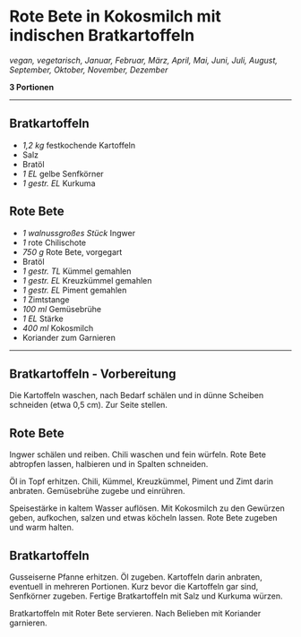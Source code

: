 # Rote Bete in Kokosmilch mit indischen Bratkartoffeln

*vegan, vegetarisch, Januar, Februar, März, April, Mai, Juni, Juli, August, September, Oktober, November, Dezember*

**3 Portionen**

---

## Bratkartoffeln

- *1,2 kg* festkochende Kartoffeln
- Salz
- Bratöl
- *1 EL* gelbe Senfkörner
- *1 gestr. EL* Kurkuma

## Rote Bete

- *1 walnussgroßes Stück* Ingwer
- *1* rote Chilischote
- *750 g* Rote Bete, vorgegart
- Bratöl
- *1 gestr. TL* Kümmel gemahlen
- *1 gestr. EL* Kreuzkümmel gemahlen
- *1 gestr. EL* Piment gemahlen
- *1* Zimtstange
- *100 ml* Gemüsebrühe
- *1 EL* Stärke
- *400 ml* Kokosmilch
- Koriander zum Garnieren

---

## Bratkartoffeln - Vorbereitung

Die Kartoffeln waschen, nach Bedarf schälen und in dünne Scheiben schneiden (etwa 0,5 cm). Zur Seite stellen.

## Rote Bete

Ingwer schälen und reiben. Chili waschen und fein würfeln. Rote Bete abtropfen lassen, halbieren und in Spalten schneiden.

Öl in Topf erhitzen. Chili, Kümmel, Kreuzkümmel, Piment und Zimt darin anbraten. Gemüsebrühe zugebe und einrühren.

Speisestärke in kaltem Wasser auflösen. Mit Kokosmilch zu den Gewürzen geben, aufkochen, salzen und etwas köcheln lassen. Rote Bete zugeben und warm halten.

## Bratkartoffeln

Gusseiserne Pfanne erhitzen. Öl zugeben. Kartoffeln darin anbraten, eventuell in mehreren Portionen. Kurz bevor die Kartoffeln gar sind, Senfkörner zugeben. Fertige Bratkartoffeln mit Salz und Kurkuma würzen.

Bratkartoffeln mit Roter Bete servieren. Nach Belieben mit Koriander garnieren.
